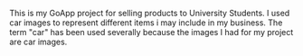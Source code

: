 This is my GoApp project for selling products to University Students.
I used car images to represent different items i may include in my business. 
The term "car" has been used severally because the images I had for my project are car images.
